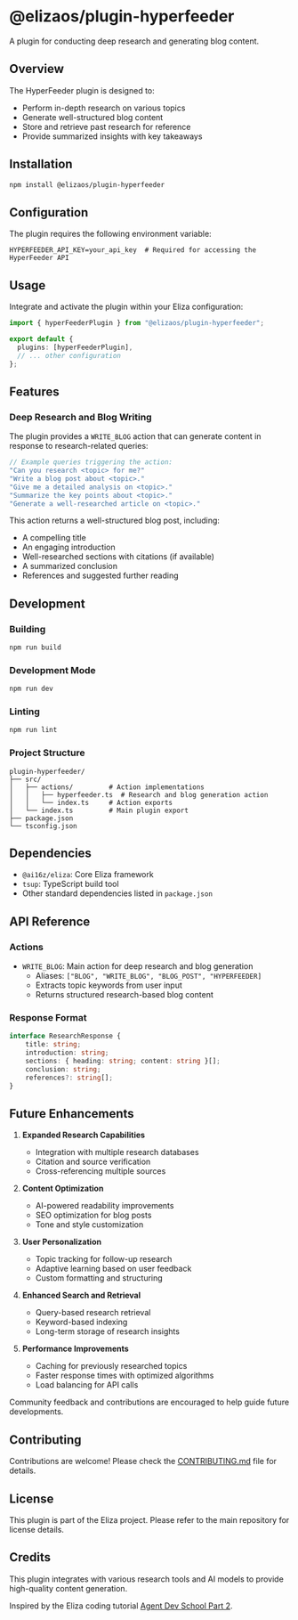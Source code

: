 # @elizaos/plugin-hyperfeeder

A plugin for conducting deep research and generating blog content.

## Overview

The HyperFeeder plugin is designed to:
- Perform in-depth research on various topics
- Generate well-structured blog content
- Store and retrieve past research for reference
- Provide summarized insights with key takeaways

## Installation

```bash
npm install @elizaos/plugin-hyperfeeder
```

## Configuration

The plugin requires the following environment variable:

```env
HYPERFEEDER_API_KEY=your_api_key  # Required for accessing the HyperFeeder API
```

## Usage

Integrate and activate the plugin within your Eliza configuration:

```typescript
import { hyperFeederPlugin } from "@elizaos/plugin-hyperfeeder";

export default {
  plugins: [hyperFeederPlugin],
  // ... other configuration
};
```

## Features

### Deep Research and Blog Writing

The plugin provides a `WRITE_BLOG` action that can generate content in response to research-related queries:

```typescript
// Example queries triggering the action:
"Can you research <topic> for me?"
"Write a blog post about <topic>."
"Give me a detailed analysis on <topic>."
"Summarize the key points about <topic>."
"Generate a well-researched article on <topic>."
```

This action returns a well-structured blog post, including:
- A compelling title
- An engaging introduction
- Well-researched sections with citations (if available)
- A summarized conclusion
- References and suggested further reading

## Development

### Building

```bash
npm run build
```

### Development Mode

```bash
npm run dev
```

### Linting

```bash
npm run lint
```

### Project Structure

```
plugin-hyperfeeder/
├── src/
│   ├── actions/         # Action implementations
│   │   ├── hyperfeeder.ts  # Research and blog generation action
│   │   └── index.ts     # Action exports
│   └── index.ts         # Main plugin export
├── package.json
└── tsconfig.json
```

## Dependencies

- `@ai16z/eliza`: Core Eliza framework
- `tsup`: TypeScript build tool
- Other standard dependencies listed in `package.json`

## API Reference

### Actions

- `WRITE_BLOG`: Main action for deep research and blog generation
  - Aliases: `["BLOG", "WRITE_BLOG", "BLOG_POST", "HYPERFEEDER]`
  - Extracts topic keywords from user input
  - Returns structured research-based blog content

### Response Format

```typescript
interface ResearchResponse {
    title: string;
    introduction: string;
    sections: { heading: string; content: string }[];
    conclusion: string;
    references?: string[];
}
```

## Future Enhancements

1. **Expanded Research Capabilities**
   - Integration with multiple research databases
   - Citation and source verification
   - Cross-referencing multiple sources

2. **Content Optimization**
   - AI-powered readability improvements
   - SEO optimization for blog posts
   - Tone and style customization

3. **User Personalization**
   - Topic tracking for follow-up research
   - Adaptive learning based on user feedback
   - Custom formatting and structuring

4. **Enhanced Search and Retrieval**
   - Query-based research retrieval
   - Keyword-based indexing
   - Long-term storage of research insights

5. **Performance Improvements**
   - Caching for previously researched topics
   - Faster response times with optimized algorithms
   - Load balancing for API calls

Community feedback and contributions are encouraged to help guide future developments.

## Contributing

Contributions are welcome! Please check the [CONTRIBUTING.md](CONTRIBUTING.md) file for details.

## License

This plugin is part of the Eliza project. Please refer to the main repository for license details.

## Credits

This plugin integrates with various research tools and AI models to provide high-quality content generation.

Inspired by the Eliza coding tutorial [Agent Dev School Part 2](https://www.youtube.com/watch?v=XenGeAcPAQo).
